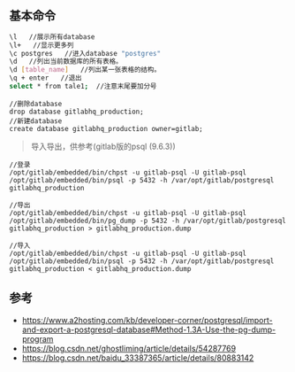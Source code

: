 
## 基本命令
```bash
\l   //展示所有database
\l+   //显示更多列
\c postgres   //进入database "postgres"
\d   //列出当前数据库的所有表格。
\d [table_name]   //列出某一张表格的结构。
\q + enter   //退出
select * from tale1;  //注意末尾要加分号
```

```
//删除database
drop database gitlabhq_production;
//新建database
create database gitlabhq_production owner=gitlab;
```

> 导入导出，供参考(gitlab版的psql (9.6.3))
```
//登录
/opt/gitlab/embedded/bin/chpst -u gitlab-psql -U gitlab-psql /opt/gitlab/embedded/bin/psql -p 5432 -h /var/opt/gitlab/postgresql gitlabhq_production

//导出
/opt/gitlab/embedded/bin/chpst -u gitlab-psql -U gitlab-psql /opt/gitlab/embedded/bin/pg_dump -p 5432 -h /var/opt/gitlab/postgresql gitlabhq_production > gitlabhq_production.dump

//导入
/opt/gitlab/embedded/bin/chpst -u gitlab-psql -U gitlab-psql /opt/gitlab/embedded/bin/psql -p 5432 -h /var/opt/gitlab/postgresql gitlabhq_production < gitlabhq_production.dump
```

## 参考
- https://www.a2hosting.com/kb/developer-corner/postgresql/import-and-export-a-postgresql-database#Method-1.3A-Use-the-pg-dump-program
- https://blog.csdn.net/ghostliming/article/details/54287769
- https://blog.csdn.net/baidu_33387365/article/details/80883142
